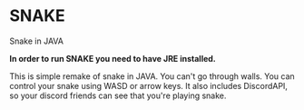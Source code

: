 # SNAKE
Snake in JAVA

**In order to run SNAKE you need to have JRE installed.**

This is simple remake of snake in JAVA. You can't go through walls. You can control your snake using WASD or arrow keys. It also includes DiscordAPI, so your discord friends can see that you're playing snake.
